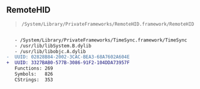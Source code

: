 ## RemoteHID

> `/System/Library/PrivateFrameworks/RemoteHID.framework/RemoteHID`

```diff

   - /System/Library/PrivateFrameworks/TimeSync.framework/TimeSync
   - /usr/lib/libSystem.B.dylib
   - /usr/lib/libobjc.A.dylib
-  UUID: 02828B84-2002-3CAC-BEA3-68A7602A604E
+  UUID: 3327BAB0-577B-3086-91F2-104DDA73957F
   Functions: 269
   Symbols:   826
   CStrings:  353

```
